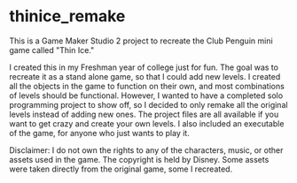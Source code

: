 # thinice_remake
This is a Game Maker Studio 2 project to recreate the Club Penguin mini game called "Thin Ice."

I created this in my Freshman year of college just for fun. The goal was to recreate it as a stand alone game, so
that I could add new levels. I created all the objects in the game to function on their own, and most combinations
of levels should be functional. However, I wanted to have a completed solo programming project to show off, so I
decided to only remake all the original levels instead of adding new ones. The project files are all available if 
you want to get crazy and create your own levels. I also included an executable of the game, for anyone who just 
wants to play it.

Disclaimer:
I do not own the rights to any of the characters, music, or other assets used in the game. The copyright is held by Disney.
Some assets were taken directly from the original game, some I recreated.
